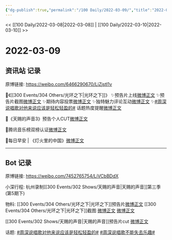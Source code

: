 ```yaml
---
{"dg-publish":true,"permalink":"/100 Daily/2022-03-09/","title":"2022-03-09","created":"2022-11-09T16:26:26.000+08:00","updated":"2023-04-11T14:46:34.000+08:00"}
---
```



<< [[100 Daily/2022-03-08\|2022-03-08]] | [[100 Daily/2022-03-10\|2022-03-10]] >>

# 2022-03-09

## 资讯站 记录

原博链接: https://weibo.com/6466290670/LiZjstI1v

🌟《[[300 Events/304 Others/光环之下\|光环之下]]》
✨预告片上线[微博正文](https://m.weibo.cn/6466290670/4745065051721785)
✨预告片截图[微博正文](https://m.weibo.cn/6466290670/4745157541101914)
✨期待内容投票[微博正文](https://m.weibo.cn/6466290670/4745157250910409)
✨独特魅力评论互动[微博正文](https://m.weibo.cn/6466290670/4745157868522592)
✨[#周深说唱歌对他来说应该是轻松轻盈的#](https://s.weibo.com/weibo?q=%23%E5%91%A8%E6%B7%B1%E8%AF%B4%E5%94%B1%E6%AD%8C%E5%AF%B9%E4%BB%96%E6%9D%A5%E8%AF%B4%E5%BA%94%E8%AF%A5%E6%98%AF%E8%BD%BB%E6%9D%BE%E8%BD%BB%E7%9B%88%E7%9A%84%23) 话题热度提醒[微博正文](https://m.weibo.cn/6466290670/4745084937438211)

🌟《天赐的声音3》预告个人CUT[微博正文](https://m.weibo.cn/6466290670/4745223819757837)

🌟腾讯音乐榜双榜认证[微博正文](https://m.weibo.cn/6466290670/4745244648413294)

🌟每日早安 | 《灯火里的中国》[微博正文](https://m.weibo.cn/6466290670/4745018436488465)

---
## Bot 记录

原博链接: https://weibo.com/7452765754/LiVCbBDdX

小深行程:
杭州录制[[300 Events/302 Shows/天赐的声音\|天赐的声音]]第三季(第5期下)

物料:
[[300 Events/304 Others/光环之下\|光环之下]]预告片[微博正文](https://m.weibo.cn/6524418754/4745063684901692)
[[300 Events/304 Others/光环之下\|光环之下]]截图 [微博正文](https://m.weibo.cn/6524418754/4744746582410334) [微博正文](https://m.weibo.cn/6524418754/4745108975256118)

[[300 Events/302 Shows/天赐的声音\|天赐的声音]]预告片cut [微博正文](https://m.weibo.cn/6466290670/4745223819757837)

话题:
[#周深说唱歌对他来说应该是轻松轻盈的#](https://s.weibo.com/weibo?q=%23%E5%91%A8%E6%B7%B1%E8%AF%B4%E5%94%B1%E6%AD%8C%E5%AF%B9%E4%BB%96%E6%9D%A5%E8%AF%B4%E5%BA%94%E8%AF%A5%E6%98%AF%E8%BD%BB%E6%9D%BE%E8%BD%BB%E7%9B%88%E7%9A%84%23)
[#周深说唱歌不能失去乐趣#](https://s.weibo.com/weibo?q=%23%E5%91%A8%E6%B7%B1%E8%AF%B4%E5%94%B1%E6%AD%8C%E4%B8%8D%E8%83%BD%E5%A4%B1%E5%8E%BB%E4%B9%90%E8%B6%A3%23)
